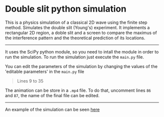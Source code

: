 # Double slit python simulation
This is a physics simulation of a classical 2D wave using the finite step method.
Simulates the double slit (Young's) experiment. It implements a rectangular 2D region, a doble slit and a screen to compare the maximus of the interference pattern and the theoretical prediction of its locations.
___
It uses the SciPy python module, so you need to intall the module in order to run the simulation.
To run the simulation just execute the `main.py` file.

You can edit the parameters of the simulation by changing the values of the 'editable parameters' in the  `main.py` file
> Lines 9 to 35

The animation can be store in  a `.mp4` file. To do that, uncomment lines `86` and `87`, the name of the final file can be edited.
___
An example of the simulation can be seen [here](https://www.youtube.com/watch?v=0NEpMBgNIko)